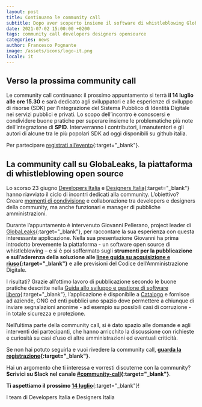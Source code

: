 ```yaml
---
layout: post
title: Continuano le community call
subtitle: Dopo aver scoperto insieme il software di whistleblowing GlobaLeaks, è tempo di parlare di risorse per l’integrazione di SPID.
date: 2021-07-02 15:00:00 +0200
tags: community call developers designers opensource
categories: news
author: Francesco Pognante
image: /assets/icons/logo-it.png
locale: it
---
```


## Verso la prossima community call

Le community call continuano: il prossimo appuntamento si terrà **il 14 luglio
alle ore 15.30** e sarà dedicato agli sviluppatori e alle esperienze di sviluppo
di risorse (SDK) per l’integrazione del Sistema Pubblico di Identità Digitale
nei servizi pubblici e privati. Lo scopo dell’incontro è conoscersi e condividere
buone pratiche per superare insieme le problematiche più note dell’integrazione
di **SPID**.
Interverranno i contributori, i manutentori e gli autori di alcune tra le più
popolari SDK ad oggi disponibili su github italia.

Per partecipare
[registrati all’evento](https://mobilizon.it/events/35514e5b-1346-4b89-8e45-9f1113906634){:target="_blank"}.

## La community call su GlobaLeaks, la piattaforma di whistleblowing open source

Lo scorso 23 giugno [Developers Italia](https://developers.italia.it)
e [Designers Italia](https://designers.italia.it/){:target="_blank"} hanno
riavviato il ciclo di incontri dedicati alla community. L’obiettivo? Creare
[momenti di condivisione](https://developers.italia.it/it/news/2021/06/10/la-community-si-ritrova)
e collaborazione tra developers e designers della community, ma anche funzionari
e manager di pubbliche amministrazioni.

Durante l’appuntamento è intervenuto Giovanni Pellerano, project leader di
[GlobaLeaks](https://developers.italia.it/it/software/globaleaks-globaleaks-f22648){:target="_blank"},
per raccontare la sua esperienza con questa interessante applicazione.
Nella sua presentazione Giovanni ha prima introdotto brevemente la piattaforma -
un software open source di whistleblowing – e si è poi soffermato sugli **strumenti
per la pubblicazione e sull’aderenza della soluzione alle [linee guida su
acquisizione e riuso](https://docs.italia.it/italia/developers-italia/lg-acquisizione-e-riuso-software-per-pa-docs/it/stabile/index.html){:target="_blank"}**
e alle previsioni del Codice dell’Amministrazione Digitale.

I risultati? Grazie all’ottimo lavoro di pubblicazione secondo le buone
pratiche descritte nella
[Guida allo sviluppo e gestione di software libero](https://docs.italia.it/italia/developers-italia/guida-sviluppo-gestione-software-libero/it/stabile/index.html){:target="_blank"},
l’applicazione è disponibile a [Catalogo](https://developers.italia.it/it/software/globaleaks-globaleaks-f22648)
e fornisce ad aziende, ONG ed enti pubblici uno spazio dove permettere a chiunque
di inviare segnalazioni anonime - ad esempio su possibili casi di corruzione - in
totale sicurezza e protezione.

Nell’ultima parte della community call, si è dato spazio alle domande e agli
interventi dei partecipanti, che hanno arricchito la discussione con richieste
e curiosità su casi d’uso di altre amministrazioni ed eventuali criticità.

Se non hai potuto seguirla e vuoi rivedere la community call,
**[guarda la registrazione](https://www.youtube.com/watch?v=NoMUqVKK8Rc){:target="_blank"}**.

Hai un argomento che ti interessa e vorresti discuterne con la community?
**Scrivici su Slack nel canale [#community-call](https://developersitalia.slack.com/archives/C023MSRP03V){:target="_blank"}**.

**Ti aspettiamo il prossimo [14 luglio](https://mobilizon.it/events/35514e5b-1346-4b89-8e45-9f1113906634)**{:target="_blank"}!

I team di Developers Italia e Designers Italia
